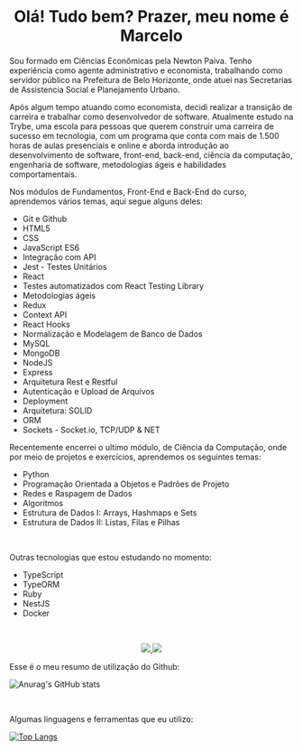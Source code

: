 <H1 align="center">Olá! Tudo bem? Prazer, meu nome é Marcelo</H1>
<p>Sou formado em Ciências Econômicas pela Newton Paiva. Tenho experiência como agente administrativo e economista, trabalhando como servidor público na Prefeitura de Belo Horizonte, onde atuei nas Secretarias de Assistencia Social e Planejamento Urbano.</p>
<p>Após algum tempo atuando como economista, decidi realizar a transição de carreira e trabalhar como desenvolvedor de software. Atualmente estudo na Trybe, uma escola para pessoas que querem construir uma carreira de sucesso em tecnologia, com um programa que conta com mais de 1.500 horas de aulas presenciais e online
e aborda introdução ao desenvolvimento de software, front-end, back-end, ciência da computação, engenharia de software, metodologias ágeis e habilidades comportamentais.</p>
<!-- <p>Você pode acessar meu site <a href="" target="_blank">aqui</a> e os projetos nesse <a href="" target="_blank">link</a>.</p> -->
<p>Nos módulos de Fundamentos, Front-End e Back-End do curso, aprendemos vários temas, aqui segue alguns deles:</p>
<ul>
  <li>Git e Github</li>
  <li>HTML5</li>
  <li>CSS</li>
  <li>JavaScript ES6</li>
  <li>Integração com API</li>
  <li>Jest - Testes Unitários</li>
  <li>React</li>
  <li>Testes automatizados com React Testing Library</li>
  <li>Metodologias ágeis</li>
  <li>Redux</li>
  <li>Context API</li>
  <li>React Hooks</li>
  <li>Normalização e Modelagem de Banco de Dados</li>
  <li>MySQL</li>
  <li>MongoDB</li>
  <li>NodeJS</li>
  <li>Express</li>
  <li>Arquitetura Rest e Restful</li>
  <li>Autenticação e Upload de Arquivos</li>
  <li>Deployment</li>
  <li>Arquitetura: SOLID</li>
  <li>ORM</li>
  <li>Sockets - Socket.io, TCP/UDP & NET</li>
</ul>
<p>Recentemente encerrei o ultimo módulo, de Ciência da Computação, onde por meio de projetos e exercícios, aprendemos os seguintes temas:</p>
<ul>
  <li>Python</li>
  <li>Programação Orientada a Objetos e Padrões de Projeto</li>
  <li>Redes e Raspagem de Dados</li>
  <li>Algoritmos</li>
  <li>Estrutura de Dados I: Arrays, Hashmaps e Sets</li>
  <li>Estrutura de Dados II: Listas, Filas e Pilhas</li>
</ul>
<br />
<p>Outras tecnologias que estou estudando no momento:</p>
<ul>
  <li>TypeScript</li>
  <li>TypeORM</li>
  <li>Ruby</li>
  <li>NestJS</li>
  <li>Docker</li>
</ul>
<br />
<p align="center">
  <a href="https://www.linkedin.com/in/marcelo-campos66/">
    <img href="https://www.linkedin.com/in/marcelo-campos66/" src="https://img.shields.io/badge/LinkedIn-0077B5?style=for-the-badge&logo=linkedin&logoColor=white"/>
  </a>
  <a href="mailto:marcelo.campos.economista@gmail.com?subject=Olá!">
    <img src="https://img.shields.io/badge/Gmail-D14836?style=for-the-badge&logo=gmail&logoColor=white" />
  </a>
</p>
<p>Esse é o meu resumo de utilização do Github:</p>

![Anurag's GitHub stats](https://github-readme-stats.vercel.app/api?username=marcelocampos66&show_icons=true&theme=tokyonight)

<br/>

<p>Algumas linguagens e ferramentas que eu utilizo:</p>

[![Top Langs](https://github-readme-stats.vercel.app/api/top-langs/?username=marcelocampos66)](https://github.com/marcelocampos66/github-readme-stats)
